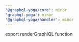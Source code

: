 ```yaml
---
'@graphql-yoga/core': minor
'graphql-yoga': minor
'@graphql-yoga/handler': minor
---
```


export renderGraphiQL function
